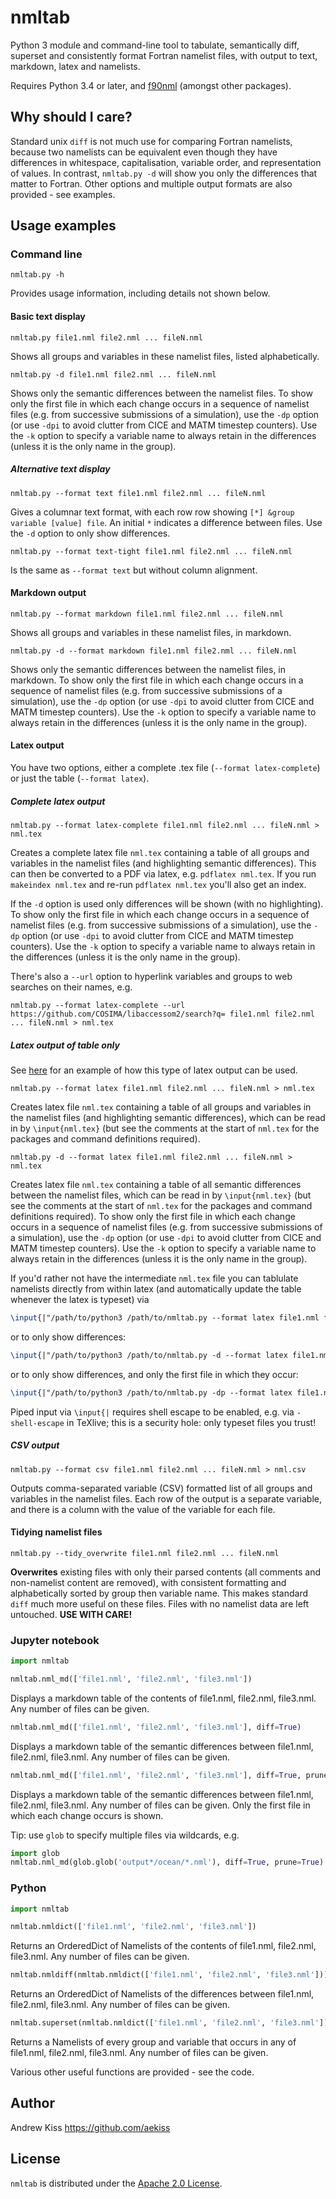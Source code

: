 # nmltab

Python 3 module and command-line tool to tabulate, semantically diff, superset and consistently format Fortran namelist files, with output to text, markdown, latex and namelists.

Requires Python 3.4 or later, and [f90nml](https://github.com/marshallward/f90nml) (amongst other packages).

## Why should I care?

Standard unix `diff` is not much use for comparing Fortran namelists, because two namelists can be equivalent even though they have differences in whitespace, capitalisation, variable order, and representation of values. 
In contrast, `nmltab.py -d` will show you only the differences that matter to Fortran. Other options and multiple output formats are also provided - see examples.

## Usage examples

### Command line
```
nmltab.py -h
```
Provides usage information, including details not shown below.

#### Basic text display
```
nmltab.py file1.nml file2.nml ... fileN.nml
```
Shows all groups and variables in these namelist files, listed alphabetically.

```
nmltab.py -d file1.nml file2.nml ... fileN.nml
```
Shows only the semantic differences between the namelist files.
To show only the first file in which each change occurs in a sequence of namelist files (e.g. from successive submissions of a simulation), use the `-dp` option (or use `-dpi` to avoid clutter from CICE and MATM timestep counters). Use the `-k` option to specify a variable name to always retain in the differences (unless it is the only name in the group).

##### Alternative text display

```
nmltab.py --format text file1.nml file2.nml ... fileN.nml
```
Gives a columnar text format, with each row row showing `[*] &group variable [value] file`. An initial `*` indicates a difference between files. Use the `-d` option to only show differences.

```
nmltab.py --format text-tight file1.nml file2.nml ... fileN.nml
```
Is the same as `--format text` but without column alignment.

#### Markdown output
```
nmltab.py --format markdown file1.nml file2.nml ... fileN.nml
```
Shows all groups and variables in these namelist files, in markdown.

```
nmltab.py -d --format markdown file1.nml file2.nml ... fileN.nml
```
Shows only the semantic differences between the namelist files, in markdown.
To show only the first file in which each change occurs in a sequence of namelist files (e.g. from successive submissions of a simulation), use the `-dp` option (or use `-dpi` to avoid clutter from CICE and MATM timestep counters). Use the `-k` option to specify a variable name to always retain in the differences (unless it is the only name in the group).

#### Latex output
You have two options, either a complete .tex file (`--format latex-complete`) or just the table (`--format latex`).

##### Complete latex output

```
nmltab.py --format latex-complete file1.nml file2.nml ... fileN.nml > nml.tex
```
Creates a complete latex file `nml.tex` containing a table of all groups and variables in the namelist files (and highlighting semantic differences). This can then be converted to a PDF via latex, e.g. `pdflatex nml.tex`. If you run `makeindex nml.tex` and re-run `pdflatex nml.tex` you'll also get an index.

If the `-d` option is used only differences will be shown (with no highlighting). To show only the first file in which each change occurs in a sequence of namelist files (e.g. from successive submissions of a simulation), use the `-dp` option (or use `-dpi` to avoid clutter from CICE and MATM timestep counters). Use the `-k` option to specify a variable name to always retain in the differences (unless it is the only name in the group).

There's also a `--url` option to hyperlink variables and groups to web searches on their names, e.g.
```
nmltab.py --format latex-complete --url https://github.com/COSIMA/libaccessom2/search?q= file1.nml file2.nml ... fileN.nml > nml.tex
```

##### Latex output of table only

See [here](https://github.com/aekiss/namelist-check) for an example of how this type of latex output can be used. 

```
nmltab.py --format latex file1.nml file2.nml ... fileN.nml > nml.tex
```
Creates latex file `nml.tex` containing a table of all groups and variables in the namelist files (and highlighting semantic differences), which can be read in by `\input{nml.tex}` (but see the comments at the start of `nml.tex` for the packages and command definitions required).

```
nmltab.py -d --format latex file1.nml file2.nml ... fileN.nml > nml.tex
```
Creates latex file `nml.tex` containing a table of all semantic differences between the namelist files, which can be read in by `\input{nml.tex}` (but see the comments at the start of `nml.tex` for the packages and command definitions required). To show only the first file in which each change occurs in a sequence of namelist files (e.g. from successive submissions of a simulation), use the `-dp` option (or use `-dpi` to avoid clutter from CICE and MATM timestep counters). Use the `-k` option to specify a variable name to always retain in the differences (unless it is the only name in the group).

If you'd rather not have the intermediate `nml.tex` file you can tablulate namelists directly from within latex (and automatically update the table whenever the latex is typeset) via
```latex
\input{|"/path/to/python3 /path/to/nmltab.py --format latex file1.nml file2.nml ... fileN.nml"}
```
or to only show differences:
```latex
\input{|"/path/to/python3 /path/to/nmltab.py -d --format latex file1.nml file2.nml ... fileN.nml"}
```
or to only show differences, and only the first file in which they occur:
```latex
\input{|"/path/to/python3 /path/to/nmltab.py -dp --format latex file1.nml file2.nml ... fileN.nml"}
```
Piped input via `\input{|` requires shell escape to be enabled, e.g. via `-shell-escape` in TeXlive; this is a security hole: only typeset files you trust!

##### CSV output

```
nmltab.py --format csv file1.nml file2.nml ... fileN.nml > nml.csv
```
Outputs comma-separated variable (CSV) formatted list of all groups and variables in the namelist files. Each row of the output is a separate variable, and there is a column with the value of the variable for each file.

#### Tidying namelist files
```
nmltab.py --tidy_overwrite file1.nml file2.nml ... fileN.nml
```
**Overwrites** existing files with only their parsed contents
(all comments and non-namelist content are removed),
with consistent formatting and alphabetically sorted 
by group then variable name.
This makes standard `diff` much more useful on these files.
Files with no namelist data are left untouched.
**USE WITH CARE!**

### Jupyter notebook
```python
import nmltab
```
```python
nmltab.nml_md(['file1.nml', 'file2.nml', 'file3.nml'])
```
Displays a markdown table of the contents of file1.nml, file2.nml, file3.nml. Any number of files can be given.
```python
nmltab.nml_md(['file1.nml', 'file2.nml', 'file3.nml'], diff=True)
```
Displays a markdown table of the semantic differences between file1.nml, file2.nml, file3.nml. Any number of files can be given.
```python
nmltab.nml_md(['file1.nml', 'file2.nml', 'file3.nml'], diff=True, prune=True)
```
Displays a markdown table of the semantic differences between file1.nml, file2.nml, file3.nml. Any number of files can be given.
Only the first file in which each change occurs is shown.

Tip: use `glob` to specify multiple files via wildcards, e.g.
```python
import glob
nmltab.nml_md(glob.glob('output*/ocean/*.nml'), diff=True, prune=True)
```

### Python
```python
import nmltab
```
```python
nmltab.nmldict(['file1.nml', 'file2.nml', 'file3.nml'])
```
Returns an OrderedDict of Namelists of the contents of file1.nml, file2.nml, file3.nml. Any number of files can be given. 
```python
nmltab.nmldiff(nmltab.nmldict(['file1.nml', 'file2.nml', 'file3.nml']))
```
Returns an OrderedDict of Namelists of the differences between file1.nml, file2.nml, file3.nml. Any number of files can be given. 
```python
nmltab.superset(nmltab.nmldict(['file1.nml', 'file2.nml', 'file3.nml']))
```
Returns a Namelists of every group and variable that occurs in any of file1.nml, file2.nml, file3.nml. Any number of files can be given. 

Various other useful functions are provided - see the code.

## Author
Andrew Kiss <https://github.com/aekiss>


## License
`nmltab` is distributed under the [Apache 2.0 License](http://www.apache.org/licenses/LICENSE-2.0.txt).

